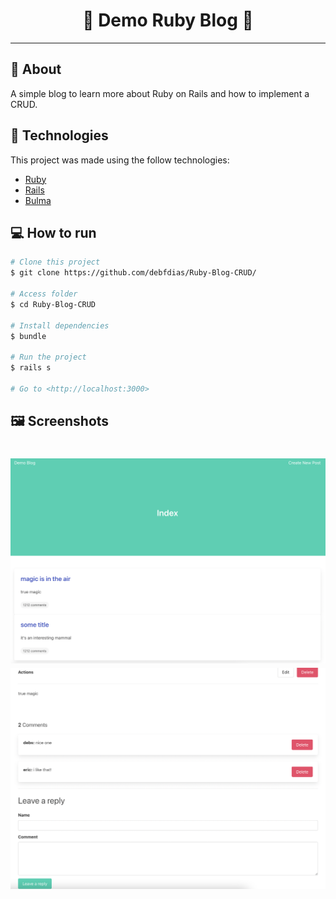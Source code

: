 
<h1 align="center"> 📰 Demo Ruby Blog 💎</h1>

---


## :dart: About ##
A simple blog to learn more about Ruby on Rails and how to implement a CRUD.

## :rocket: Technologies ##

This project was made using the follow technologies:

* [Ruby](https://www.ruby-lang.org/en/)
* [Rails](https://rubyonrails.org/)
* [Bulma](https://rubygems.org/gems/bulma-rails/versions/0.0.4.1?locale=pt-BR) 

## :computer: How to run ##
```bash
# Clone this project
$ git clone https://github.com/debfdias/Ruby-Blog-CRUD/

# Access folder 
$ cd Ruby-Blog-CRUD

# Install dependencies
$ bundle

# Run the project
$ rails s

# Go to <http://localhost:3000>
```

## :framed_picture: Screenshots ##

<h1 align="center">
    <img alt = "Screen1" src = "./.github/screen1.png" width = "700px" />
    <img alt = "Screen2" src = "./.github/screen2.png" width = "700px" />
</h1>

